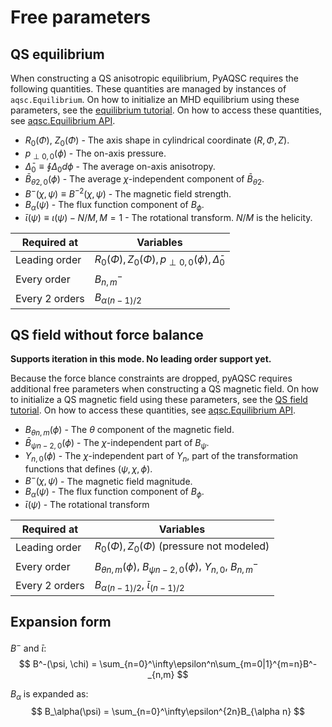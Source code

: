 # Free parameters

## QS equilibrium 
When constructing a QS anisotropic equilibrium, PyAQSC requires the following quantities. These quantities are managed by instances of `aqsc.Equilibrium`. On how to initialize an MHD equilibrium using these parameters, see the [equilibrium tutorial](init-and-iterate-eq.md). On how to access these quantities, see [aqsc.Equilibrium API](api-equilibrium.md).

- $R_0(\Phi)$, $Z_0(\Phi)$ - The axis shape in cylindrical coordinate $(R, \Phi, Z)$.
- $p_{\perp 0,0}(\phi)$ - The on-axis pressure.
- $\bar{\Delta}_0\equiv\oint\Delta_0d\phi$ - The average on-axis anisotropy.
- $\bar{B}_{\theta 2,0}(\phi)$ - The average $\chi$-independent component of $\bar{B}_{\theta 2}$.
- $B^-(\chi, \psi)\equiv B^{-2}(\chi, \psi)$ - The magnetic field strength.
- $B_{\alpha}(\psi)$ - The flux function component of $B_\phi$.
- $\bar{\iota}(\psi)\equiv\iota(\psi)-N/M, M=1$ - The rotational transform. $N/M$ is the helicity.


| Required at    | Variables                            
| -------------- | ------------------------------------ 
| Leading order  | $R_0(\Phi), Z_0(\Phi), p_{\perp 0,0}(\phi), \bar{\Delta}_0$ 
| Every order    | $B^-_{n,m}$ 
| Every 2 orders | $B_{\alpha(n-1)/2}$ 

## QS field without force balance 

**Supports iteration in this mode. No leading order support yet.**

Because the force blance constraints are dropped, pyAQSC requires additional free parameters when constructing a QS magnetic field. On how to initialize a QS magnetic field using these parameters, see the [QS field tutorial](init-and-iterate-mag.md). On how to access these quantities, see [aqsc.Equilibrium API](api-equilibrium.md).

- $B_{\theta n,m}(\phi)$ - The $\theta$ component of the magnetic field.
- $\bar{B}_{\psi n-2,0}(\phi)$ - The $\chi$-independent part of $B_\psi$. 
- $Y_{n,0}(\phi)$ - The $\chi$-independent part of $Y_n$, part of the transformation functions that defines $(\psi, \chi, \phi)$.
- $B^-(\chi, \psi)$ - The magnetic field magnitude.
- $B_{\alpha}(\psi)$ - The flux function component of $B_\phi$.  
- $\bar\iota(\psi)$ - The rotational transform

| Required at    | Variables                            
| -------------- | ------------------------------------ 
| Leading order  | $R_0(\Phi), Z_0(\Phi)$ (pressure not modeled) 
| Every order    | $B_{\theta n,m}(\phi)$, $B_{\psi n-2,0}(\phi)$, $Y_{n,0}$, $B^-_{n,m}$ 
| Every 2 orders | $B_{\alpha(n-1)/2}$, $\bar\iota_{(n-1)/2}$

## Expansion form

$B^-$ and $\bar{\iota}$:
$$
B^-(\psi, \chi) = \sum_{n=0}^\infty\epsilon^n\sum_{m=0|1}^{m=n}B^-_{n,m}
$$

$B_\alpha$ is expanded as:
$$
B_\alpha(\psi) = \sum_{n=0}^\infty\epsilon^{2n}B_{\alpha n}
$$





